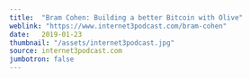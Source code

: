 ```yaml
---
title:  "Bram Cohen: Building a better Bitcoin with Olive"
weblink: "https://www.internet3podcast.com/bram-cohen"
date:   2019-01-23
thumbnail: "/assets/internet3podcast.jpg"
source: internet3podcast.com
jumbotron: false
---
```

